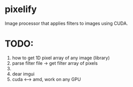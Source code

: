 # pixelify
Image processor that applies filters to images using CUDA. 

# TODO:

1. how to get 1D pixel array of any image (library)
2. parse filter file -> get filter array of pixels
3. 
4. dear imgui 
5. cuda <--> amd, work on any GPU 